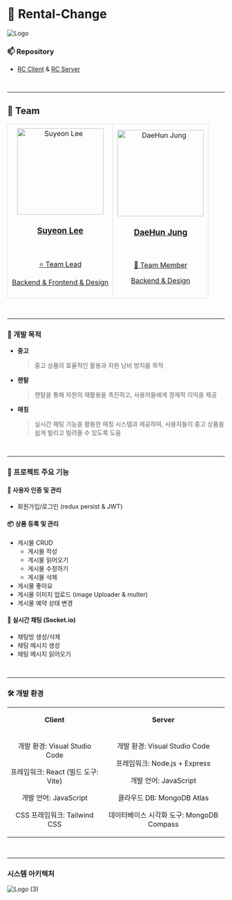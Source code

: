 # 🌟 Rental-Change
![Logo](https://github.com/Rental-Change/.github/assets/122202949/f98744ee-62fe-40ec-ba05-12f96fb09b8a)

### 📫 Repository 
- [RC Client](https://github.com/Rental-Change/RC-client) & [RC Server](https://github.com/Rental-Change/RC-server)

<br />

---

## 👥 Team
<table align="center">
  <tr>
    <td align="center" style="border: 1px solid #ddd; padding: 10px;">
      <a href="https://github.com/leeluse">
        <img src="https://github.com/Rental-Change/.github/assets/122202949/8e685496-a15e-4c02-826a-c4ee6af1de8e" width="200px;" alt="Suyeon Lee"/>
        <br />
        <h3>Suyeon Lee</h3><br />
        <p>⭐ Team Lead</p>
        <p>Backend & Frontend & Design</p>
      </a>
    </td>
    <td align="center" style="border: 1px solid #ddd; padding: 10px;">
      <a href="https://github.com/Jung-DaeHun">
        <img src="https://github.com/Rental-Change/.github/assets/122202949/42d87e33-5d66-4e79-9544-f22424686621" width="200px;" alt="DaeHun Jung"/><br />
        <h3>DaeHun Jung</h3><br />
        <p>💼 Team Member</p>
        <p>Backend & Design</p>
      </a>
    </td>
  </tr>
</table>

<br />

---

### 🎯 개발 목적
- **중고**
  > 중고 상품의 효율적인 활용과 자원 낭비 방지를 목적
- **렌탈**
  > 렌탈을 통해 자원의 재활용을 촉진하고, 사용자들에게 경제적 이익을 제공
- **매칭**
  > 실시간 채팅 기능을 활용한 매칭 시스템과 제공하여, 사용자들이 중고 상품을 쉽게 빌리고 빌려줄 수 있도록 도움

<br />

---

### 🚀 프로젝트 주요 기능
#### 🔐 사용자 인증 및 관리
- 회원가입/로그인 (redux persist & JWT)

#### 📦 상품 등록 및 관리
- 게시물 CRUD
  - 게시물 작성
  - 게시물 읽어오기
  - 게시물 수정하기
  - 게시물 삭제
- 게시물 좋아요
- 게시물 이미지 업로드 (image Uploader & multer)
- 게시물 예약 상태 변경

#### 💬 실시간 채팅 (Socket.io)
- 채팅방 생성/삭제
- 채팅 메시지 생성
- 채팅 메시지 읽어오기

<br />

---

### 🛠️ 개발 환경
<table align="center">
  <tr>
    <td align="center">
      <p><strong>Client</strong></p>
    </td>
    <td align="center">
      <p><strong>Server</strong></p>
    </td>
  </tr>
  <tr>
    <td align="center">
      <p>개발 환경: Visual Studio Code</p>
      <p>프레임워크: React (빌드 도구: Vite)</p>
      <p>개발 언어: JavaScript</p>
      <p>CSS 프레임워크: Tailwind CSS</p>
    </td>
    <td align="center">
      <p>개발 환경: Visual Studio Code</p>
      <p>프레임워크: Node.js + Express</p>
      <p>개발 언어: JavaScript</p>
      <p>클라우드 DB: MongoDB Atlas</p>
      <p>데이터베이스 시각화 도구: MongoDB Compass</p>
    </td>
  </tr>
</table>

<br />

---

### 시스템 아키텍처
![Logo (3)](https://github.com/Rental-Change/.github/assets/122202949/2e40cd6e-412f-4423-8de9-3faf0858e204)


<br />

